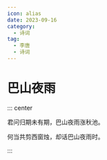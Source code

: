 ```yaml
---
icon: alias
date: 2023-09-16
category:
  - 诗词
tag:
  - 李唐
  - 诗词
---
```


# 巴山夜雨

<!-- more -->


::: center 

君问归期未有期，巴山夜雨涨秋池。

何当共剪西窗烛，却话巴山夜雨时。

:::